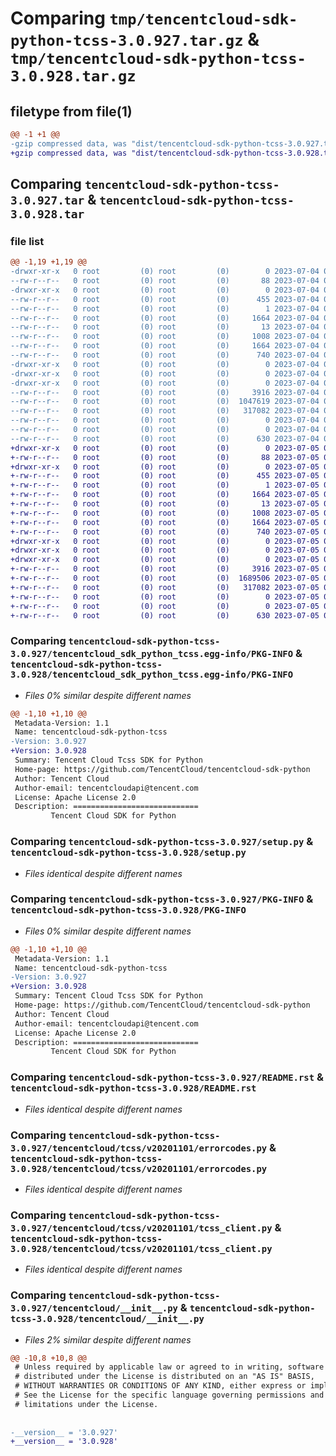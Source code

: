 # Comparing `tmp/tencentcloud-sdk-python-tcss-3.0.927.tar.gz` & `tmp/tencentcloud-sdk-python-tcss-3.0.928.tar.gz`

## filetype from file(1)

```diff
@@ -1 +1 @@
-gzip compressed data, was "dist/tencentcloud-sdk-python-tcss-3.0.927.tar", last modified: Tue Jul  4 00:30:44 2023, max compression
+gzip compressed data, was "dist/tencentcloud-sdk-python-tcss-3.0.928.tar", last modified: Wed Jul  5 00:34:33 2023, max compression
```

## Comparing `tencentcloud-sdk-python-tcss-3.0.927.tar` & `tencentcloud-sdk-python-tcss-3.0.928.tar`

### file list

```diff
@@ -1,19 +1,19 @@
-drwxr-xr-x   0 root         (0) root         (0)        0 2023-07-04 00:30:44.000000 tencentcloud-sdk-python-tcss-3.0.927/
--rw-r--r--   0 root         (0) root         (0)       88 2023-07-04 00:30:44.000000 tencentcloud-sdk-python-tcss-3.0.927/setup.cfg
-drwxr-xr-x   0 root         (0) root         (0)        0 2023-07-04 00:30:44.000000 tencentcloud-sdk-python-tcss-3.0.927/tencentcloud_sdk_python_tcss.egg-info/
--rw-r--r--   0 root         (0) root         (0)      455 2023-07-04 00:30:44.000000 tencentcloud-sdk-python-tcss-3.0.927/tencentcloud_sdk_python_tcss.egg-info/SOURCES.txt
--rw-r--r--   0 root         (0) root         (0)        1 2023-07-04 00:30:44.000000 tencentcloud-sdk-python-tcss-3.0.927/tencentcloud_sdk_python_tcss.egg-info/dependency_links.txt
--rw-r--r--   0 root         (0) root         (0)     1664 2023-07-04 00:30:44.000000 tencentcloud-sdk-python-tcss-3.0.927/tencentcloud_sdk_python_tcss.egg-info/PKG-INFO
--rw-r--r--   0 root         (0) root         (0)       13 2023-07-04 00:30:44.000000 tencentcloud-sdk-python-tcss-3.0.927/tencentcloud_sdk_python_tcss.egg-info/top_level.txt
--rw-r--r--   0 root         (0) root         (0)     1008 2023-07-04 00:30:44.000000 tencentcloud-sdk-python-tcss-3.0.927/setup.py
--rw-r--r--   0 root         (0) root         (0)     1664 2023-07-04 00:30:44.000000 tencentcloud-sdk-python-tcss-3.0.927/PKG-INFO
--rw-r--r--   0 root         (0) root         (0)      740 2023-07-04 00:30:44.000000 tencentcloud-sdk-python-tcss-3.0.927/README.rst
-drwxr-xr-x   0 root         (0) root         (0)        0 2023-07-04 00:30:44.000000 tencentcloud-sdk-python-tcss-3.0.927/tencentcloud/
-drwxr-xr-x   0 root         (0) root         (0)        0 2023-07-04 00:30:44.000000 tencentcloud-sdk-python-tcss-3.0.927/tencentcloud/tcss/
-drwxr-xr-x   0 root         (0) root         (0)        0 2023-07-04 00:30:44.000000 tencentcloud-sdk-python-tcss-3.0.927/tencentcloud/tcss/v20201101/
--rw-r--r--   0 root         (0) root         (0)     3916 2023-07-04 00:30:44.000000 tencentcloud-sdk-python-tcss-3.0.927/tencentcloud/tcss/v20201101/errorcodes.py
--rw-r--r--   0 root         (0) root         (0)  1047619 2023-07-04 00:30:44.000000 tencentcloud-sdk-python-tcss-3.0.927/tencentcloud/tcss/v20201101/models.py
--rw-r--r--   0 root         (0) root         (0)   317082 2023-07-04 00:30:44.000000 tencentcloud-sdk-python-tcss-3.0.927/tencentcloud/tcss/v20201101/tcss_client.py
--rw-r--r--   0 root         (0) root         (0)        0 2023-07-04 00:30:44.000000 tencentcloud-sdk-python-tcss-3.0.927/tencentcloud/tcss/v20201101/__init__.py
--rw-r--r--   0 root         (0) root         (0)        0 2023-07-04 00:30:44.000000 tencentcloud-sdk-python-tcss-3.0.927/tencentcloud/tcss/__init__.py
--rw-r--r--   0 root         (0) root         (0)      630 2023-07-04 00:30:44.000000 tencentcloud-sdk-python-tcss-3.0.927/tencentcloud/__init__.py
+drwxr-xr-x   0 root         (0) root         (0)        0 2023-07-05 00:34:33.000000 tencentcloud-sdk-python-tcss-3.0.928/
+-rw-r--r--   0 root         (0) root         (0)       88 2023-07-05 00:34:33.000000 tencentcloud-sdk-python-tcss-3.0.928/setup.cfg
+drwxr-xr-x   0 root         (0) root         (0)        0 2023-07-05 00:34:33.000000 tencentcloud-sdk-python-tcss-3.0.928/tencentcloud_sdk_python_tcss.egg-info/
+-rw-r--r--   0 root         (0) root         (0)      455 2023-07-05 00:34:33.000000 tencentcloud-sdk-python-tcss-3.0.928/tencentcloud_sdk_python_tcss.egg-info/SOURCES.txt
+-rw-r--r--   0 root         (0) root         (0)        1 2023-07-05 00:34:33.000000 tencentcloud-sdk-python-tcss-3.0.928/tencentcloud_sdk_python_tcss.egg-info/dependency_links.txt
+-rw-r--r--   0 root         (0) root         (0)     1664 2023-07-05 00:34:33.000000 tencentcloud-sdk-python-tcss-3.0.928/tencentcloud_sdk_python_tcss.egg-info/PKG-INFO
+-rw-r--r--   0 root         (0) root         (0)       13 2023-07-05 00:34:33.000000 tencentcloud-sdk-python-tcss-3.0.928/tencentcloud_sdk_python_tcss.egg-info/top_level.txt
+-rw-r--r--   0 root         (0) root         (0)     1008 2023-07-05 00:34:33.000000 tencentcloud-sdk-python-tcss-3.0.928/setup.py
+-rw-r--r--   0 root         (0) root         (0)     1664 2023-07-05 00:34:33.000000 tencentcloud-sdk-python-tcss-3.0.928/PKG-INFO
+-rw-r--r--   0 root         (0) root         (0)      740 2023-07-05 00:34:33.000000 tencentcloud-sdk-python-tcss-3.0.928/README.rst
+drwxr-xr-x   0 root         (0) root         (0)        0 2023-07-05 00:34:33.000000 tencentcloud-sdk-python-tcss-3.0.928/tencentcloud/
+drwxr-xr-x   0 root         (0) root         (0)        0 2023-07-05 00:34:33.000000 tencentcloud-sdk-python-tcss-3.0.928/tencentcloud/tcss/
+drwxr-xr-x   0 root         (0) root         (0)        0 2023-07-05 00:34:33.000000 tencentcloud-sdk-python-tcss-3.0.928/tencentcloud/tcss/v20201101/
+-rw-r--r--   0 root         (0) root         (0)     3916 2023-07-05 00:34:33.000000 tencentcloud-sdk-python-tcss-3.0.928/tencentcloud/tcss/v20201101/errorcodes.py
+-rw-r--r--   0 root         (0) root         (0)  1689506 2023-07-05 00:34:33.000000 tencentcloud-sdk-python-tcss-3.0.928/tencentcloud/tcss/v20201101/models.py
+-rw-r--r--   0 root         (0) root         (0)   317082 2023-07-05 00:34:33.000000 tencentcloud-sdk-python-tcss-3.0.928/tencentcloud/tcss/v20201101/tcss_client.py
+-rw-r--r--   0 root         (0) root         (0)        0 2023-07-05 00:34:33.000000 tencentcloud-sdk-python-tcss-3.0.928/tencentcloud/tcss/v20201101/__init__.py
+-rw-r--r--   0 root         (0) root         (0)        0 2023-07-05 00:34:33.000000 tencentcloud-sdk-python-tcss-3.0.928/tencentcloud/tcss/__init__.py
+-rw-r--r--   0 root         (0) root         (0)      630 2023-07-05 00:34:33.000000 tencentcloud-sdk-python-tcss-3.0.928/tencentcloud/__init__.py
```

### Comparing `tencentcloud-sdk-python-tcss-3.0.927/tencentcloud_sdk_python_tcss.egg-info/PKG-INFO` & `tencentcloud-sdk-python-tcss-3.0.928/tencentcloud_sdk_python_tcss.egg-info/PKG-INFO`

 * *Files 0% similar despite different names*

```diff
@@ -1,10 +1,10 @@
 Metadata-Version: 1.1
 Name: tencentcloud-sdk-python-tcss
-Version: 3.0.927
+Version: 3.0.928
 Summary: Tencent Cloud Tcss SDK for Python
 Home-page: https://github.com/TencentCloud/tencentcloud-sdk-python
 Author: Tencent Cloud
 Author-email: tencentcloudapi@tencent.com
 License: Apache License 2.0
 Description: ============================
         Tencent Cloud SDK for Python
```

### Comparing `tencentcloud-sdk-python-tcss-3.0.927/setup.py` & `tencentcloud-sdk-python-tcss-3.0.928/setup.py`

 * *Files identical despite different names*

### Comparing `tencentcloud-sdk-python-tcss-3.0.927/PKG-INFO` & `tencentcloud-sdk-python-tcss-3.0.928/PKG-INFO`

 * *Files 0% similar despite different names*

```diff
@@ -1,10 +1,10 @@
 Metadata-Version: 1.1
 Name: tencentcloud-sdk-python-tcss
-Version: 3.0.927
+Version: 3.0.928
 Summary: Tencent Cloud Tcss SDK for Python
 Home-page: https://github.com/TencentCloud/tencentcloud-sdk-python
 Author: Tencent Cloud
 Author-email: tencentcloudapi@tencent.com
 License: Apache License 2.0
 Description: ============================
         Tencent Cloud SDK for Python
```

### Comparing `tencentcloud-sdk-python-tcss-3.0.927/README.rst` & `tencentcloud-sdk-python-tcss-3.0.928/README.rst`

 * *Files identical despite different names*

### Comparing `tencentcloud-sdk-python-tcss-3.0.927/tencentcloud/tcss/v20201101/errorcodes.py` & `tencentcloud-sdk-python-tcss-3.0.928/tencentcloud/tcss/v20201101/errorcodes.py`

 * *Files identical despite different names*

### Comparing `tencentcloud-sdk-python-tcss-3.0.927/tencentcloud/tcss/v20201101/tcss_client.py` & `tencentcloud-sdk-python-tcss-3.0.928/tencentcloud/tcss/v20201101/tcss_client.py`

 * *Files identical despite different names*

### Comparing `tencentcloud-sdk-python-tcss-3.0.927/tencentcloud/__init__.py` & `tencentcloud-sdk-python-tcss-3.0.928/tencentcloud/__init__.py`

 * *Files 2% similar despite different names*

```diff
@@ -10,8 +10,8 @@
 # Unless required by applicable law or agreed to in writing, software
 # distributed under the License is distributed on an "AS IS" BASIS,
 # WITHOUT WARRANTIES OR CONDITIONS OF ANY KIND, either express or implied.
 # See the License for the specific language governing permissions and
 # limitations under the License.
 
 
-__version__ = '3.0.927'
+__version__ = '3.0.928'
```

